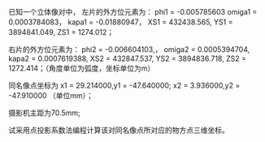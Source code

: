  已知一个立体像对中，
 左片的外方位元素为：
 phi1 = -0.005785603
 omiga1 = 0.0003784083，
kapa1 = -0.01880947，
XS1 = 432438.565, 
YS1 = 3894841.049, 
ZS1 = 1274.012；

右片的外方位元素为：
phi2 = -0.006604103,，
omiga2 = 0.0005394704,
kapa2 = 0.0007619388,
XS2 =  432847.537, 
YS2 = 3894836.718, 
ZS2 = 1272.414；（角度单位为弧度，坐标单位为m）


同名像点坐标为
x1 = 29.214000,y1 = -47.640000;
x2 = 3.936000,y2 = -47.910000 （单位mm）；

摄影机主距为70.5mm;

试采用点投影系数法编程计算该对同名像点所对应的物方点三维坐标。